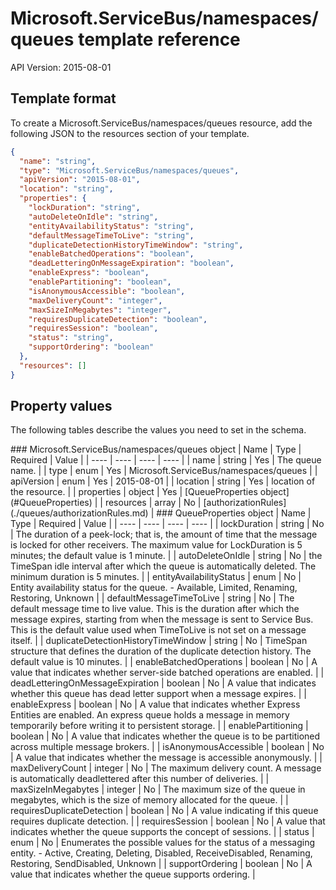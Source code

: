 # Microsoft.ServiceBus/namespaces/queues template reference
API Version: 2015-08-01
## Template format

To create a Microsoft.ServiceBus/namespaces/queues resource, add the following JSON to the resources section of your template.

```json
{
  "name": "string",
  "type": "Microsoft.ServiceBus/namespaces/queues",
  "apiVersion": "2015-08-01",
  "location": "string",
  "properties": {
    "lockDuration": "string",
    "autoDeleteOnIdle": "string",
    "entityAvailabilityStatus": "string",
    "defaultMessageTimeToLive": "string",
    "duplicateDetectionHistoryTimeWindow": "string",
    "enableBatchedOperations": "boolean",
    "deadLetteringOnMessageExpiration": "boolean",
    "enableExpress": "boolean",
    "enablePartitioning": "boolean",
    "isAnonymousAccessible": "boolean",
    "maxDeliveryCount": "integer",
    "maxSizeInMegabytes": "integer",
    "requiresDuplicateDetection": "boolean",
    "requiresSession": "boolean",
    "status": "string",
    "supportOrdering": "boolean"
  },
  "resources": []
}
```
## Property values

The following tables describe the values you need to set in the schema.

<a id="Microsoft.ServiceBus/namespaces/queues" />
### Microsoft.ServiceBus/namespaces/queues object
|  Name | Type | Required | Value |
|  ---- | ---- | ---- | ---- |
|  name | string | Yes | The queue name. |
|  type | enum | Yes | Microsoft.ServiceBus/namespaces/queues |
|  apiVersion | enum | Yes | 2015-08-01 |
|  location | string | Yes | location of the resource. |
|  properties | object | Yes | [QueueProperties object](#QueueProperties) |
|  resources | array | No | [authorizationRules](./queues/authorizationRules.md) |


<a id="QueueProperties" />
### QueueProperties object
|  Name | Type | Required | Value |
|  ---- | ---- | ---- | ---- |
|  lockDuration | string | No | The duration of a peek-lock; that is, the amount of time that the message is locked for other receivers. The maximum value for LockDuration is 5 minutes; the default value is 1 minute. |
|  autoDeleteOnIdle | string | No | the TimeSpan idle interval after which the queue is automatically deleted. The minimum duration is 5 minutes. |
|  entityAvailabilityStatus | enum | No | Entity availability status for the queue. - Available, Limited, Renaming, Restoring, Unknown |
|  defaultMessageTimeToLive | string | No | The default message time to live value. This is the duration after which the message expires, starting from when the message is sent to Service Bus. This is the default value used when TimeToLive is not set on a message itself. |
|  duplicateDetectionHistoryTimeWindow | string | No | TimeSpan structure that defines the duration of the duplicate detection history. The default value is 10 minutes. |
|  enableBatchedOperations | boolean | No | A value that indicates whether server-side batched operations are enabled. |
|  deadLetteringOnMessageExpiration | boolean | No | A value that indicates whether this queue has dead letter support when a message expires. |
|  enableExpress | boolean | No | A value that indicates whether Express Entities are enabled. An express queue holds a message in memory temporarily before writing it to persistent storage. |
|  enablePartitioning | boolean | No | A value that indicates whether the queue is to be partitioned across multiple message brokers. |
|  isAnonymousAccessible | boolean | No | A value that indicates whether the message is accessible anonymously. |
|  maxDeliveryCount | integer | No | The maximum delivery count. A message is automatically deadlettered after this number of deliveries. |
|  maxSizeInMegabytes | integer | No | The maximum size of the queue in megabytes, which is the size of memory allocated for the queue. |
|  requiresDuplicateDetection | boolean | No | A value indicating if this queue requires duplicate detection. |
|  requiresSession | boolean | No | A value that indicates whether the queue supports the concept of sessions. |
|  status | enum | No | Enumerates the possible values for the status of a messaging entity. - Active, Creating, Deleting, Disabled, ReceiveDisabled, Renaming, Restoring, SendDisabled, Unknown |
|  supportOrdering | boolean | No | A value that indicates whether the queue supports ordering. |

